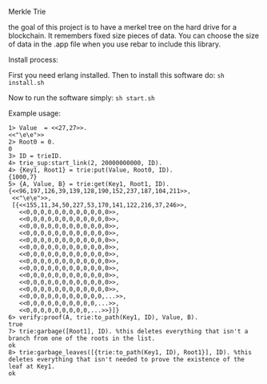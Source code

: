 Merkle Trie

the goal of this project is to have a merkel tree on the hard drive for a blockchain.
It remembers fixed size pieces of data. You can choose the size of data in the .app file when you use rebar to include this library.

Install process:

First you need erlang installed. Then to install this software do: ```sh install.sh```

Now to run the software simply: ```sh start.sh```


Example usage:

```
1> Value  = <<27,27>>.
<<"\e\e">>
2> Root0 = 0.
0
3> ID = trieID.
4> trie_sup:start_link(2, 20000000000, ID).
4> {Key1, Root1} = trie:put(Value, Root0, ID).
{1000,7}
5> {A, Value, B} = trie:get(Key1, Root1, ID).
{<<96,197,126,39,139,128,190,152,237,187,104,211>>,
 <<"\e\e">>,
 [{<<155,11,34,50,227,53,170,141,122,216,37,246>>,
   <<0,0,0,0,0,0,0,0,0,0,0,0>>,
   <<0,0,0,0,0,0,0,0,0,0,0,0>>,
   <<0,0,0,0,0,0,0,0,0,0,0,0>>,
   <<0,0,0,0,0,0,0,0,0,0,0,0>>,
   <<0,0,0,0,0,0,0,0,0,0,0,0>>,
   <<0,0,0,0,0,0,0,0,0,0,0,0>>,
   <<0,0,0,0,0,0,0,0,0,0,0,0>>,
   <<0,0,0,0,0,0,0,0,0,0,0,0>>,
   <<0,0,0,0,0,0,0,0,0,0,0,0>>,
   <<0,0,0,0,0,0,0,0,0,0,0,0>>,
   <<0,0,0,0,0,0,0,0,0,0,0,0>>,
   <<0,0,0,0,0,0,0,0,0,0,0,0>>,
   <<0,0,0,0,0,0,0,0,0,0,0,...>>,
   <<0,0,0,0,0,0,0,0,0,0,...>>,
   <<0,0,0,0,0,0,0,0,0,...>>}]}
6> verify:proof(A, trie:to_path(Key1, ID), Value, B).
true
7> trie:garbage([Root1], ID). %this deletes everything that isn't a branch from one of the roots in the list.
ok
8> trie:garbage_leaves([{trie:to_path(Key1, ID), Root1}], ID). %this deletes everything that isn't needed to prove the existence of the leaf at Key1.
ok
```
